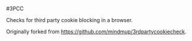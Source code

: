 #3PCC

Checks for third party cookie blocking in a browser.  

Originally forked from https://github.com/mindmup/3rdpartycookiecheck.